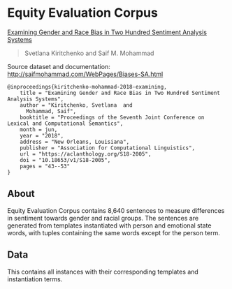 # Equity Evaluation Corpus

[Examining Gender and Race Bias in Two Hundred Sentiment Analysis Systems](https://aclanthology.org/S18-2005/)
>Svetlana Kiritchenko and Saif M. Mohammad

Source dataset and documentation: http://saifmohammad.com/WebPages/Biases-SA.html

```
@inproceedings{kiritchenko-mohammad-2018-examining,
    title = "Examining Gender and Race Bias in Two Hundred Sentiment Analysis Systems",
    author = "Kiritchenko, Svetlana  and
      Mohammad, Saif",
    booktitle = "Proceedings of the Seventh Joint Conference on Lexical and Computational Semantics",
    month = jun,
    year = "2018",
    address = "New Orleans, Louisiana",
    publisher = "Association for Computational Linguistics",
    url = "https://aclanthology.org/S18-2005",
    doi = "10.18653/v1/S18-2005",
    pages = "43--53"
}
```

## About

Equity Evaluation Corpus contains 8,640 sentences to measure differences in sentiment towards gender and racial groups. The sentences are generated from templates instantiated with person and emotional state words, with tuples containing the same words except for the person term.

## Data

This contains all instances with their corresponding templates and instantiation terms. 
